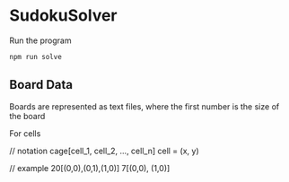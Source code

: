 # SudokuSolver
Run the program
```bash
npm run solve
```

## Board Data
Boards are represented as text files, where the first number is the size of the board

For cells

// notation
cage[cell_1, cell_2, ..., cell_n]
cell = (x, y)

// example
20[(0,0),(0,1),(1,0)]
7[(0,0), (1,0)]